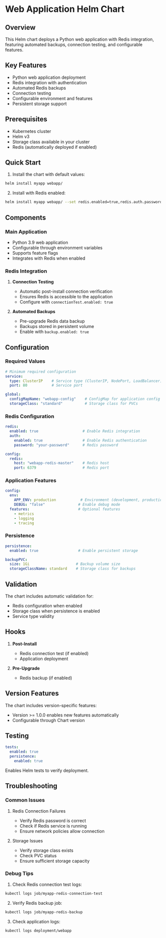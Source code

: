 # Web Application Helm Chart

## Overview
This Helm chart deploys a Python web application with Redis integration, featuring automated backups, connection testing, and configurable features.

## Key Features
- Python web application deployment
- Redis integration with authentication
- Automated Redis backups
- Connection testing
- Configurable environment and features
- Persistent storage support

## Prerequisites
- Kubernetes cluster
- Helm v3
- Storage class available in your cluster
- Redis (automatically deployed if enabled)

## Quick Start

1. Install the chart with default values:
```bash
helm install myapp webapp/
```

2. Install with Redis enabled:
```bash
helm install myapp webapp/ --set redis.enabled=true,redis.auth.password=mypassword
```

## Components

### Main Application
- Python 3.9 web application
- Configurable through environment variables
- Supports feature flags
- Integrates with Redis when enabled

### Redis Integration
1. **Connection Testing**
   - Automatic post-install connection verification
   - Ensures Redis is accessible to the application
   - Configure with `connectionTest.enabled: true`

2. **Automated Backups**
   - Pre-upgrade Redis data backup
   - Backups stored in persistent volume
   - Enable with `backup.enabled: true`

## Configuration

### Required Values
```yaml
# Minimum required configuration
service:
  type: ClusterIP    # Service type (ClusterIP, NodePort, LoadBalancer)
  port: 80           # Service port

global:
  configMapName: "webapp-config"    # ConfigMap for application config
  storageClass: "standard"          # Storage class for PVCs
```

### Redis Configuration
```yaml
redis:
  enabled: true                    # Enable Redis integration
  auth:
    enabled: true                  # Enable Redis authentication
    password: "your-password"      # Redis password

config:
  redis:
    host: "webapp-redis-master"    # Redis host
    port: 6379                     # Redis port
```

### Application Features
```yaml
config:
  env:
    APP_ENV: production           # Environment (development, production, staging)
    DEBUG: "false"               # Enable debug mode
  features:                      # Optional features
    - metrics
    - logging
    - tracing
```

### Persistence
```yaml
persistence:
  enabled: true                  # Enable persistent storage

backupPVC:
  size: 1Gi                     # Backup volume size
  storageClassName: standard    # Storage class for backups
```

## Validation
The chart includes automatic validation for:
- Redis configuration when enabled
- Storage class when persistence is enabled
- Service type validity

## Hooks
1. **Post-Install**
   - Redis connection test (if enabled)
   - Application deployment

2. **Pre-Upgrade**
   - Redis backup (if enabled)

## Version Features
The chart includes version-specific features:
- Version >= 1.0.0 enables new features automatically
- Configurable through Chart version

## Testing
```yaml
tests:
  enabled: true
  persistence:
    enabled: true
```
Enables Helm tests to verify deployment.

## Troubleshooting

### Common Issues
1. Redis Connection Failures
   - Verify Redis password is correct
   - Check if Redis service is running
   - Ensure network policies allow connection

2. Storage Issues
   - Verify storage class exists
   - Check PVC status
   - Ensure sufficient storage capacity

### Debug Tips
1. Check Redis connection test logs:
```bash
kubectl logs job/myapp-redis-connection-test
```

2. Verify Redis backup job:
```bash
kubectl logs job/myapp-redis-backup
```

3. Check application logs:
```bash
kubectl logs deployment/webapp
